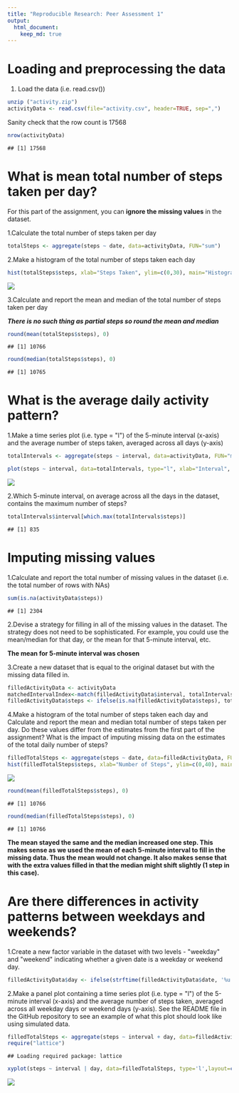 ```yaml
---
title: "Reproducible Research: Peer Assessment 1"
output: 
  html_document:
    keep_md: true
---
```



# Loading and preprocessing the data
1. Load the data (i.e. read.csv())

```r
unzip ("activity.zip")
activityData <- read.csv(file="activity.csv", header=TRUE, sep=",")
```
Sanity check that the row count is 17568

```r
nrow(activityData)
```

```
## [1] 17568
```

# What is mean total number of steps taken per day?

For this part of the assignment, you can **ignore the missing values** in the dataset.

1.Calculate the total number of steps taken per day

```r
totalSteps <- aggregate(steps ~ date, data=activityData, FUN="sum")
```
2.Make a histogram of the total number of steps taken each day

```r
hist(totalSteps$steps, xlab="Steps Taken", ylim=c(0,30), main="Histogram of Steps Taken")
```

![](PA1_template_files/figure-html/unnamed-chunk-4-1.png)<!-- -->

3.Calculate and report the mean and median of the total number of steps taken per day

_**There is no such thing as partial steps so round the mean and median**_


```r
round(mean(totalSteps$steps), 0)
```

```
## [1] 10766
```

```r
round(median(totalSteps$steps), 0)
```

```
## [1] 10765
```
# What is the average daily activity pattern?
1.Make a time series plot (i.e. type = "l") of the 5-minute interval (x-axis) and the average number of steps taken, averaged across all days (y-axis)

```r
totalIntervals <- aggregate(steps ~ interval, data=activityData, FUN="mean")

plot(steps ~ interval, data=totalIntervals, type="l", xlab="Interval", ylab="Number of Steps")
```

![](PA1_template_files/figure-html/unnamed-chunk-6-1.png)<!-- -->

2.Which 5-minute interval, on average across all the days in the dataset, contains the maximum number of steps?

```r
totalIntervals$interval[which.max(totalIntervals$steps)]
```

```
## [1] 835
```
# Imputing missing values
1.Calculate and report the total number of missing values in the dataset (i.e. the total number of rows with NAs)

```r
sum(is.na(activityData$steps))
```

```
## [1] 2304
```
2.Devise a strategy for filling in all of the missing values in the dataset. The strategy does not need to be sophisticated. For example, you could use the mean/median for that day, or the mean for that 5-minute interval, etc.

**The mean for 5-minute interval was chosen**

3.Create a new dataset that is equal to the original dataset but with the missing data filled in.

```r
filledActivityData <- activityData
matchedIntervalIndex<-match(filledActivityData$interval, totalIntervals$interval)
filledActivityData$steps <- ifelse(is.na(filledActivityData$steps), totalIntervals$steps[matchedIntervalIndex], filledActivityData$steps)
```
4.Make a histogram of the total number of steps taken each day and Calculate and report the mean and median total number of steps taken per day. Do these values differ from the estimates from the first part of the assignment? What is the impact of imputing missing data on the estimates of the total daily number of steps?


```r
filledTotalSteps <- aggregate(steps ~ date, data=filledActivityData, FUN="sum")
hist(filledTotalSteps$steps, xlab="Number of Steps", ylim=c(0,40), main="Histogram of Steps Taken (Missing Step Filled In)")
```

![](PA1_template_files/figure-html/unnamed-chunk-10-1.png)<!-- -->

```r
round(mean(filledTotalSteps$steps), 0)
```

```
## [1] 10766
```

```r
round(median(filledTotalSteps$steps), 0)
```

```
## [1] 10766
```
**The mean stayed the same and the median increased one step. This makes sense as we used the mean of each 5-minute interval to fill in the missing data. Thus the mean would not change. It also makes sense that with the extra values filled in that the median might shift slightly (1 step in this case).**

# Are there differences in activity patterns between weekdays and weekends?
1.Create a new factor variable in the dataset with two levels - "weekday" and "weekend" indicating whether a given date is a weekday or weekend day.

```r
filledActivityData$day <- ifelse(strftime(filledActivityData$date, '%u') < 6, "weekday", "weekend")
```
2.Make a panel plot containing a time series plot (i.e. type = "l") of the 5-minute interval (x-axis) and the average number of steps taken, averaged across all weekday days or weekend days (y-axis). See the README file in the GitHub repository to see an example of what this plot should look like using simulated data.

```r
filledTotalSteps <- aggregate(steps ~ interval + day, data=filledActivityData, mean)
require("lattice")
```

```
## Loading required package: lattice
```

```r
xyplot(steps ~ interval | day, data=filledTotalSteps, type='l',layout=c(1,2), xlab="Interval", ylab="Number of Steps")
```

![](PA1_template_files/figure-html/unnamed-chunk-12-1.png)<!-- -->
